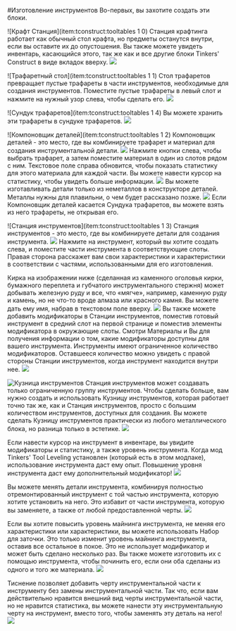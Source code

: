 #Изготовление инструментов
Во-первых, вы захотите создать эти блоки.

![Крафт Станция](item:tconstruct:tooltables 1 0)
Станция крафтинга работает как обычный стол крафта, но предметы останутся внутри, если вы оставите их до опустошения. Вы также можете увидеть инвентарь, касающийся этого, так же как и все другие блоки Tinkers' Construct в виде вкладок вверху.
![](craftingstation.png)

![Трафаретный стол](item:tconstruct:tooltables 1 1)
Стол трафаретов превращает пустые трафареты в части инструментов, необходимые для создания инструментов. Поместите пустые трафареты в левый слот и нажмите на нужный узор слева, чтобы сделать его.
![](stencils.png)

![Сундук трафаретов](item:tconstruct:tooltables 1 4)
Вы можете хранить эти трафареты в сундуке трафаретов.
![](patternchest.png)

![Компоновщик деталей](item:tconstruct:tooltables 1 2)
Компоновщик деталей - это место, где вы комбинируете трафарет и материал для создания инструментальной детали.
![](partbuilder.png)
Нажмите кнопки слева, чтобы выбрать трафарет, а затем поместите материал в один из слотов рядом с ним. Текстовое поле справа обновится, чтобы показать статистику для этого материала для каждой части. Вы можете навести курсор на статистику, чтобы увидеть больше информации.
![](buildingpart.png)
Вы можете изготавливать детали только из неметаллов в конструкторе деталей. Металлы нужны для плавильни, о чем будет рассказано позже.
![](metalpart.png)
Если Компоновщик деталей касается Сундука трафаретов, вы можете взять из него трафареты, не открывая его.

![Станция инструментов](item:tconstruct:tooltables 1 3)
Станция инструментов - это место, где вы комбинируете детали для создания инструмента.
![](toolstation.png)
Нажмите на инструмент, который вы хотите создать слева, и поместите части инструмента в соответствующие слоты.
Правая сторона расскажет вам свои характеристики и характеристики в соответствии с частями, использованными для его изготовления.

Кирка на изображении ниже (сделанная из каменного оголовья кирки, бумажного переплета и губчатого инструментального стержня) может добывать железную руду и все, что «мягче», например, каменную руду и камень, но не что-то вроде алмаза или красного камня.
Вы можете дать ему имя, набрав в текстовом поле вверху.
![](buildingtool.png)
Вы также можете добавить модификаторы в Станции инструментов, поместив готовый инструмент в средний слот на первой странице и поместив элементы модификатора в окружающие слоты.
Смотри Материалы и Вы для получения информации о том, какие модификаторы доступны для вашего инструмента.
Инструменты имеют ограниченное количество модификаторов. Оставшееся количество можно увидеть с правой стороны Станции инструментов, когда инструмент находится внутри нее.
![](modifiers.png)

![Кузница инструментов](item:tconstruct:toolforge)
Станция инструментов может создавать только ограниченную группу инструментов. Чтобы сделать больше, вам нужно создать и использовать Кузницу инструментов, которая работает точно так же, как и Станция инструментов, просто с большим количеством инструментов, доступных для создания. Вы можете сделать Кузницу инструментов практически из любого металлического блока, но разница только в эстетике.
![](toolforge.png)

Если навести курсор на инструмент в инвентаре, вы увидите модификаторы и статистику, а также уровень инструмента. Когда мод Tinkers' Tool Leveling установлен (который есть в этом модпаке), использование инструмента даст ему опыт. Повышение уровня инструмента даст ему дополнительный модификатор!
![](toolxp.png)

Вы можете менять детали инструмента, комбинируя полностью отремонтированный инструмент с той частью инструмента, которую хотите установить на него. Это избавит от части инструмента, которую вы заменяете, а также от любой предоставленной черты.
![](partswap.png)

Если вы хотите повысить уровень майнинга инструмента, не меняя его характеристики или характеристики, вы можете использовать Набор для заточки. Это только изменит уровень майнинга инструмента, оставив все остальное в покое. Это не использует модификатор и может быть сделано несколько раз. Вы также можете изготовить их с помощью инструмента, чтобы починить его, если они оба сделаны из одного и того же материала.
![](sharpeningkit.png)

Тиснение позволяет добавить черту инструментальной части к инструменту без замены инструментальной части. Так что, если вам действительно нравится внешний вид черты инструментальной части, но не нравится статистика, вы можете нанести эту инструментальную черту на инструмент, вместо того, чтобы заменять эту деталь на него!
![](embossment.png)